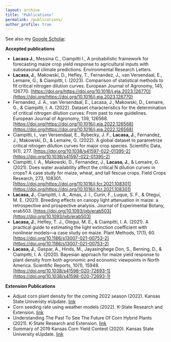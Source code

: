 ```yaml
---
layout: archive
title: "Publications"
permalink: /publications/
author_profile: true
---
```


See also my [Google Scholar](https://scholar.google.com/citations?user=MYoy4dwAAAAJ&hl=en).

**Accepted publications**  

- **Lacasa J.**, Messina C., Ciampitti I., A probabilistic framework for forecasting maize crop yield response to agricultural inputs with subseasonal climate predictions. Environmental Research Letters.
- **Lacasa, J.**, Makowski, D., Hefley, T., Fernandez, J., van Versendaal, E., Lemaire, G., & Ciampitti, I. (2023). Comparison of statistical methods to fit critical nitrogen dilution curves. European Journal of Agronomy, 145, 126770. [https://doi.org/https://doi.org/10.1016/j.eja.2023.126770](https://doi.org/https://doi.org/10.1016/j.eja.2023.126770)
- Fernandez, J. A., van Versendaal, E., Lacasa, J., Makowski, D., Lemaire, G., & Ciampitti, I. A. (2022). Dataset characteristics for the determination of critical nitrogen dilution curves: From past to new guidelines. European Journal of Agronomy, 139, 126568. [https://doi.org/https://doi.org/10.1016/j.eja.2022.126568](https://doi.org/https://doi.org/10.1016/j.eja.2022.126568)
- Ciampitti, I., van Versendaal, E., Rybecky, J. F., **Lacasa, J.**, Fernandez, J., Makowski, D., & Lemaire, G. (2022). A global dataset to parametrize critical nitrogen dilution curves for major crop species. Scientific Data, 9(1), 277. [https://doi.org/10.1038/s41597-022-01395-2](https://doi.org/10.1038/s41597-022-01395-2)
- Ciampitti, I. A., Makowski, D., Fernandez, J., **Lacasa, J.**, & Lemaire, G. (2021). Does water availability affect the critical N dilution curves in crops? A case study for maize, wheat, and tall fescue crops. Field Crops Research, 273, 108301. [https://doi.org/https://doi.org/10.1016/j.fcr.2021.108301](https://doi.org/https://doi.org/10.1016/j.fcr.2021.108301)
- **Lacasa, J.**, Ciampitti, I. A., Amas, J. I., Curín, F., Luque, S. F., & Otegui, M. E. (2021). Breeding effects on canopy light attenuation in maize: a retrospective and prospective analysis. Journal of Experimental Botany, erab503. [https://doi.org/10.1093/jxb/erab503](https://doi.org/10.1093/jxb/erab503)
- **Lacasa, J.**, Hefley, T. J., Otegui, M. E., & Ciampitti, I. A. (2021). A practical guide to estimating the light extinction coefficient with nonlinear models—a case study on maize. Plant Methods, 17(1), 60. [https://doi.org/10.1186/s13007-021-00753-2](https://doi.org/10.1186/s13007-021-00753-2)
- **Lacasa, J.**, Gaspar, A., Hinds, M., Jayasinghege Don, S., Berning, D., & Ciampitti, I. A. (2020). Bayesian approach for maize yield response to plant density from both agronomic and economic viewpoints in North America. Scientific Reports, 10(1), 15948. [https://doi.org/10.1038/s41598-020-72693-1](https://doi.org/10.1038/s41598-020-72693-1)


**Extension Publications**  
- Adjust corn plant density for the coming 2022 season (2022). Kansas State Univeristy eUpdate. [link](https://eupdate.agronomy.ksu.edu/article_new/adjust-corn-plant-density-for-the-coming-2022-season-490)  
- Corn seeding rate using weather models (2022). K-State Research and Extension. [link](https://www.ksre.k-state.edu/news/stories/2022/04/video-corn-seeding-rates-and-weather-forecasts.html)  
- Understanding The Past To See The Future Of Corn Hybrid Plants (2021). K-State Research and Extension. [link](https://www.ksre.k-state.edu/news/stories/2021/08/corn-hybrids-lessons-learned-help-develop-better-hybrids.html)  
- Summary of 2019 Kansas Corn Yield Contest (2020). Kansas State University eUpdate. [link](https://eupdate.agronomy.ksu.edu/eu_article_prep.php?article_id=2447)  

  
